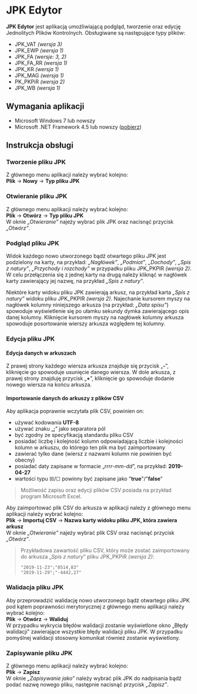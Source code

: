 # JPK Edytor
**JPK Edytor** jest aplikacją umożliwiającą podgląd, tworzenie oraz edycję Jednolitych Plików Kontrolnych.
Obsługiwane są następujące typy plików:
 - JPK_VAT *(wersja 3)*
 - JPK_EWP *(wersja 1)*
 - JPK_FA *(wersje: 3, 2)*
 - JPK_FA_RR *(wersja 1)*
 - JPK_KR *(wersja 1)*
 - JPK_MAG *(wersja 1)*
 - PK_PKPiR *(wersja 2)*
 - JPK_WB *(wersja 1)*

## Wymagania aplikacji
 - Microsoft Windows 7 lub nowszy
 - Microsoft .NET Framework 4.5 lub nowszy ([pobierz](https://dotnet.microsoft.com/download/dotnet-framework))

## Instrukcja obsługi

### Tworzenie pliku JPK
Z głównego menu aplikacji należy wybrać kolejno:\
**Plik** &rightarrow; **Nowy** &rightarrow; **Typ pliku JPK**

### Otwieranie pliku JPK
Z głównego menu aplikacji należy wybrać kolejno:\
**Plik** &rightarrow; **Otwórz** &rightarrow; **Typ pliku JPK**\
W oknie *„Otwieranie”* najeży wybrać plik JPK oraz nacisnąć przycisk *„Otwórz”*.

### Podgląd pliku JPK
Widok każdego nowo utworzonego bądź otwartego pliku JPK jest podzielony na karty, na przykład: *„Nagłówek”*, *„Podmiot”*, *„Dochody”*, *„Spis z natury”*, *„Przychody i rozchody”* w przypadku pliku JPK_PKPIR *(wersja 2)*. W celu przełączenia się z jednej karty na drugą należy kliknąć w nagłówek karty zawierający jej nazwę, na przykład *„Spis z natury”*.

Niektóre karty widoku pliku JPK zawierają arkusz, na przykład karta *„Spis z natury”* widoku pliku JPK_PKPIR *(wersja 2)*. Najechanie kursorem myszy na nagłówek kolumny niniejszego arkusza (na przykład: *„Data spisu”*) spowoduje wyświetlenie się po ułamku sekundy dymka zawierającego opis danej kolumny. Kliknięcie kursorem myszy na nagłówek kolumny arkusza spowoduje posortowanie wierszy arkusza względem tej kolumny.

### Edycja pliku JPK

#### Edycja danych w arkuszach
Z prawej strony każdego wiersza arkusza znajduje się przycisk „**-**”, kliknięcie go spowoduje usunięcie danego wiersza. W dole arkusza, z prawej strony znajduję przycisk „**+**”, kliknięcie go spowoduje dodanie nowego wiersza na końcu arkusza.

#### Importowanie danych do arkuszy z plików CSV
Aby aplikacja poprawnie wczytała plik CSV, powinien on:
 - używać kodowania **UTF-8**
 - używać znaku „**;**” jako separatora pól
 - być zgodny ze specyfikacją standardu pliku CSV
 - posiadać liczbę i kolejność kolumn odpowiadającą liczbie i kolejności kolumn w arkuszu, do którego ten plik ma być zaimportowany
 - zawierać tylko dane (wiersz z nazwami kolumn nie powinien być obecny)
 - posiadać daty zapisane w formacie „*rrrr-mm-dd*”, na przykład: **2019-04-27**
 - wartości typu &#9746;/&#9744; powinny być zapisane jako "**true**"/"**false**"
> Możliwość zapisu oraz edycji plików CSV posiada na przykład program Microsoft Excel.

Aby zaimportować plik CSV do arkusza w aplikacji należy z głównego menu aplikacji należy wybrać kolejno:\
**Plik** &rightarrow; **Importuj CSV** &rightarrow; **Nazwa karty widoku pliku JPK, która zawiera arkusz**\
W oknie *„Otwieranie”* najeży wybrać plik CSV oraz nacisnąć przycisk *„Otwórz”*.

> Przykładowa zawartość pliku CSV, który może zostać zaimportowany do arkusza „*Spis z natury*” pliku JPK_PKPiR *(wersja 2)*:
> 
>     "2019-11-23";"8514,83" 
>     "2019-11-29";"-4442,27"

### Walidacja pliku JPK
Aby przeprowadzić walidację nowo utworzonego bądź otwartego pliku JPK pod kątem poprawności merytorycznej z głównego menu aplikacji należy wybrać kolejno:\
**Plik** &rightarrow; **Otwórz** &rightarrow; **Waliduj**\
W przypadku wykrycia błędów walidacji zostanie wyświetlone okno „Błędy walidacji” zawierające wszystkie błędy walidacji pliku JPK.
W przypadku pomyślnej walidacji stosowny komunikat również zostanie wyświetlony.

### Zapisywanie pliku JPK
Z głównego menu aplikacji należy wybrać kolejno:\
**Plik** &rightarrow; **Zapisz**\
W oknie *„Zapisywanie jako”* należy wybrać plik JPK do nadpisania bądź podać nazwę nowego pliku, następnie nacisnąć przycisk *„Zapisz”*.
